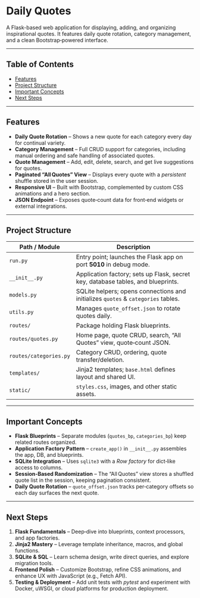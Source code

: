 # Daily Quotes

A Flask-based web application for displaying, adding, and organizing inspirational quotes. It features daily quote rotation, category management, and a clean Bootstrap‑powered interface.

---

## Table of Contents
- [Features](#features)
- [Project Structure](#project-structure)
- [Important Concepts](#important-concepts)
- [Next Steps](#next-steps)

---

## Features
- **Daily Quote Rotation** – Shows a new quote for each category every day for continual variety.  
- **Category Management** – Full CRUD support for categories, including manual ordering and safe handling of associated quotes.  
- **Quote Management** – Add, edit, delete, search, and get live suggestions for quotes.  
- **Paginated “All Quotes” View** – Displays every quote with a *persistent* shuffle stored in the user session.  
- **Responsive UI** – Built with Bootstrap, complemented by custom CSS animations and a hero section.  
- **JSON Endpoint** – Exposes quote‑count data for front‑end widgets or external integrations.

---

## Project Structure

| Path / Module | Description |
|---------------|-------------|
| `run.py` | Entry point; launches the Flask app on port **5010** in debug mode. |
| `__init__.py` | Application factory; sets up Flask, secret key, database tables, and blueprints. |
| `models.py` | SQLite helpers; opens connections and initializes `quotes` & `categories` tables. |
| `utils.py` | Manages `quote_offset.json` to rotate quotes daily. |
| `routes/` | Package holding Flask blueprints. |
| `routes/quotes.py` | Home page, quote CRUD, search, “All Quotes” view, quote‑count JSON. |
| `routes/categories.py` | Category CRUD, ordering, quote transfer/deletion. |
| `templates/` | Jinja2 templates; `base.html` defines layout and shared UI. |
| `static/` | `styles.css`, images, and other static assets. |

---

## Important Concepts
- **Flask Blueprints** – Separate modules (`quotes_bp`, `categories_bp`) keep related routes organized.  
- **Application Factory Pattern** – `create_app()` in `__init__.py` assembles the app, DB, and blueprints.  
- **SQLite Integration** – Uses `sqlite3` with a *Row factory* for dict‑like access to columns.  
- **Session‑Based Randomization** – The “All Quotes” view stores a shuffled quote list in the session, keeping pagination consistent.  
- **Daily Quote Rotation** – `quote_offset.json` tracks per‑category offsets so each day surfaces the next quote.

---

## Next Steps
1. **Flask Fundamentals** – Deep‑dive into blueprints, context processors, and app factories.  
2. **Jinja2 Mastery** – Leverage template inheritance, macros, and global functions.  
3. **SQLite & SQL** – Learn schema design, write direct queries, and explore migration tools.  
4. **Frontend Polish** – Customize Bootstrap, refine CSS animations, and enhance UX with JavaScript (e.g., Fetch API).  
5. **Testing & Deployment** – Add unit tests with *pytest* and experiment with Docker, uWSGI, or cloud platforms for production deployment.
